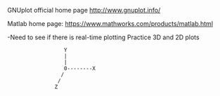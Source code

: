 GNUplot official home page http://www.gnuplot.info/

Matlab home page: https://www.mathworks.com/products/matlab.html

-Need to see if there is real-time plotting
Practice 3D and 2D plots

                      Y
                      |
                      |
                      0--------X
                     /
                    /
                   Z
